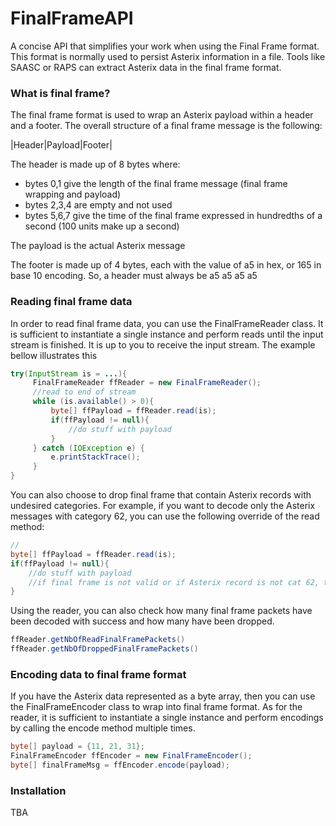 # FinalFrameAPI
A concise API that simplifies your work when using the Final Frame format. This format is normally used to persist Asterix information in a
file. Tools like SAASC or RAPS can extract Asterix data in the final frame format.

### What is final frame?

The final frame format is used to wrap an Asterix payload within a header and a footer. The overall structure of a final frame message is
the following:

|Header|Payload|Footer|

The header is made up of 8 bytes where:
- bytes 0,1 give the length of the final frame message (final frame wrapping and payload)
- bytes 2,3,4 are empty and not used
- bytes 5,6,7 give the time of the final frame expressed in hundredths of a second (100 units make up a second)

The payload is the actual Asterix message

The footer is made up of 4 bytes, each with the value of a5 in hex, or 165 in base 10 encoding. So, a header must always be a5 a5 a5 a5

### Reading final frame data

In order to read final frame data, you can use the FinalFrameReader class. It is sufficient to instantiate a single instance and perform
reads until the input stream is finished. It is up to you to receive the input stream. The example bellow illustrates this

```java
try(InputStream is = ...){
     FinalFrameReader ffReader = new FinalFrameReader();
     //read to end of stream
     while (is.available() > 0){
         byte[] ffPayload = ffReader.read(is);
         if(ffPayload != null){
             //do stuff with payload
         }
     } catch (IOException e) {
         e.printStackTrace();
     }
}
```

You can also choose to drop final frame that contain Asterix records with undesired categories. For example, if you want to decode only
the Asterix messages with category 62, you can use the following override of the read method:

```java
//
byte[] ffPayload = ffReader.read(is);
if(ffPayload != null){
    //do stuff with payload
    //if final frame is not valid or if Asterix record is not cat 62, then the payload will be null
}
```

Using the reader, you can also check how many final frame packets have been decoded with success and how many have been dropped.

```java
ffReader.getNbOfReadFinalFramePackets()
ffReader.getNbOfDroppedFinalFramePackets()
```

### Encoding data to final frame format

If you have the Asterix data represented as a byte array, then you can use the FinalFrameEncoder class to wrap into final frame format.
As for the reader, it is sufficient to instantiate a single instance and perform encodings by calling the encode method multiple times.

```java
byte[] payload = {11, 21, 31};
FinalFrameEncoder ffEncoder = new FinalFrameEncoder();
byte[] finalFrameMsg = ffEncoder.encode(payload);
```

### Installation

TBA


